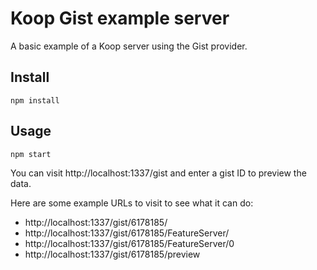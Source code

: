 # Koop Gist example server

A basic example of a Koop server using the Gist provider.

## Install

```
npm install
```

## Usage

```
npm start
```

You can visit http://localhost:1337/gist and enter a gist ID to preview the data.

Here are some example URLs to visit to see what it can do:

* http://localhost:1337/gist/6178185/
* http://localhost:1337/gist/6178185/FeatureServer/
* http://localhost:1337/gist/6178185/FeatureServer/0
* http://localhost:1337/gist/6178185/preview
